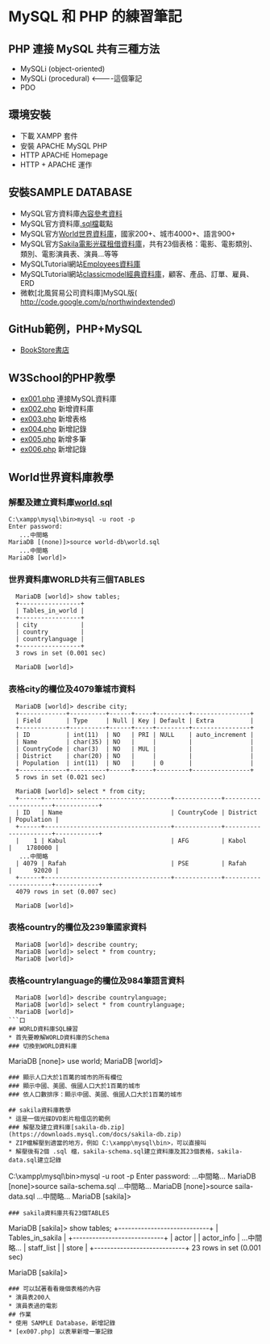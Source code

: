 # MySQL 和 PHP 的練習筆記
## PHP 連接 MySQL 共有三種方法
* MySQLi (object-oriented)
* MySQLi (procedural) <----這個筆記
* PDO
## 環境安裝
* 下載 XAMPP 套件
* 安裝 APACHE MySQL PHP
* HTTP APACHE Homepage
* HTTP + APACHE 運作
## 安裝SAMPLE DATABASE
* MySQL官方資料庫[內容參考資料](https://www3.ntu.edu.sg/home/ehchua/programming/sql/SampleDatabases.html)
* MySQL官方資料庫[.sql檔](https://dev.mysql.com/doc/index-other.html)載點
* MySQL官方[World世界資料庫](https://dev.mysql.com/doc/world-setup/en/)，國家200+、城市4000+、語言900+
* MySQL官方[Sakila電影光碟租借資料庫](https://dev.mysql.com/doc/sakila/en/)，共有23個表格：電影、電影類別、類別、電影演員表、演員...等等
* MySQLTutorial網站[Employees資料庫]()
* MySQLTutorial網站[classicmodel經典資料庫](https://www.mysqltutorial.org/mysql-sample-database.aspx)，顧客、產品、訂單、雇員、ERD
* 微軟[北風貿易公司資料庫]MySQL版( http://code.google.com/p/northwindextended)
## GitHub範例，PHP+MySQL
* [BookStore書店](https://github.com/ywxbear/PHP-Bookstore-Website-Example)
## W3School的PHP教學 
* [ex001.php](https://www.w3schools.com/php/php_mysql_connect.asp) 連接MySQL資料庫
* [ex002.php](https://www.w3schools.com/php/php_mysql_create.asp) 新增資料庫
* [ex003.php](https://www.w3schools.com/php/php_mysql_create_table.asp) 新增表格
* [ex004.php](https://www.w3schools.com/php/php_mysql_insert.asp) 新增記錄
* [ex005.php](https://www.w3schools.com/php/php_mysql_insert_multiple.asp) 新增多筆
* [ex006.php](https://www.w3schools.com/php/php_mysql_prepared_statements.asp) 新增記錄
## World世界資料庫教學
### 解壓及建立資料庫[world.sql](https://downloads.mysql.com/docs/world-db.zip)
  ```
  C:\xampp\mysql\bin>mysql -u root -p
  Enter password:
     ...中間略
  MariaDB [(none)]>source world-db\world.sql
     ...中間略
  MariaDB [world]>
```
### 世界資料庫WORLD共有三個TABLES
```
  MariaDB [world]> show tables;
  +-----------------+
  | Tables_in_world |
  +-----------------+
  | city            |
  | country         |
  | countrylanguage |
  +-----------------+
  3 rows in set (0.001 sec)

  MariaDB [world]>
```
### 表格city的欄位及4079筆城市資料
```
  MariaDB [world]> describe city;
  +-------------+----------+------+-----+---------+----------------+
  | Field       | Type     | Null | Key | Default | Extra          |
  +-------------+----------+------+-----+---------+----------------+
  | ID          | int(11)  | NO   | PRI | NULL    | auto_increment |
  | Name        | char(35) | NO   |     |         |                |
  | CountryCode | char(3)  | NO   | MUL |         |                |
  | District    | char(20) | NO   |     |         |                |
  | Population  | int(11)  | NO   |     | 0       |                |
  +-------------+----------+------+-----+---------+----------------+
  5 rows in set (0.021 sec)

  MariaDB [world]> select * from city;
  +------+-----------------------------------+-------------+----------------------+------------+
  | ID   | Name                              | CountryCode | District             | Population |
  +------+-----------------------------------+-------------+----------------------+------------+
  |    1 | Kabul                             | AFG         | Kabol                |    1780000 |
   ...中間略
  | 4079 | Rafah                             | PSE         | Rafah                |      92020 |
  +------+-----------------------------------+-------------+----------------------+------------+
  4079 rows in set (0.007 sec)
  
  MariaDB [world]>
```
### 表格country的欄位及239筆國家資料
```
  MariaDB [world]> describe country;
  MariaDB [world]> select * from country;
  MariaDB [world]>
```
### 表格countrylanguage的欄位及984筆語言資料
```
  MariaDB [world]> describe countrylanguage;
  MariaDB [world]> select * from countrylanguage;
  MariaDB [world]>
```口
## WORLD資料庫SQL練習
* 首先要瞭解WORLD資料庫的Schema
### 切換到WORLD資料庫
```
  MariaDB [none]> use world;
  MariaDB [world]>
```
### 顯示人口大於1百萬的城市的所有欄位
### 顯示中國、美國、俄國人口大於1百萬的城市
### 依人口數排序：顯示中國、美國、俄國人口大於1百萬的城市

## sakila資料庫教學
* 這是一個光碟DVD影片租借店的範例
### 解壓及建立資料庫[sakila-db.zip](https://downloads.mysql.com/docs/sakila-db.zip)
* ZIP檔解壓到適當的地方，例如 C:\xampp\mysql\bin>，可以直接叫
* 解壓後有2個 .sql 檔，sakila-schema.sql建立資料庫及其23個表格，sakila-data.sql建立記錄
  ```
  C:\xampp\mysql\bin>mysql -u root -p
  Enter password:
     ...中間略...
  MariaDB [none]>source saila-schema.sql
     ...中間略...
  MariaDB [none]>source saila-data.sql
     ...中間略...
  MariaDB [sakila]>
```
### sakila資料庫共有23個TABLES
```
  MariaDB [sakila]> show tables;
  +----------------------------+
  | Tables_in_sakila           |
  +----------------------------+
  | actor                      |
  | actor_info                 |
      ...中間略...
  | staff_list                 |
  | store                      |
  +----------------------------+
  23 rows in set (0.001 sec)

  MariaDB [sakila]>
```
### 可以試著看看幾個表格的內容
* 演員表200人
* 演員表過的電影
## 作業
* 使用 SAMPLE Database，新增記錄
* [ex007.php] 以表單新增一筆記錄
